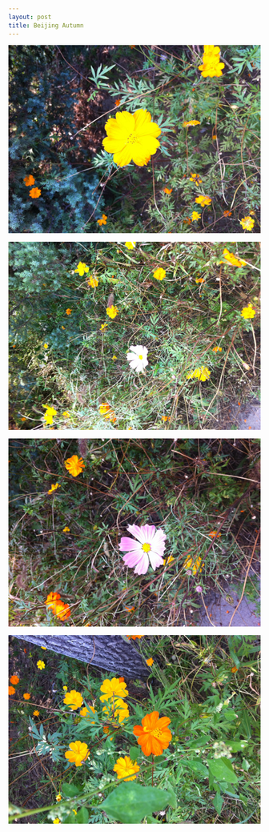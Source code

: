 ```yaml
---
layout: post
title: Beijing Autumn
---
```


![1](/photos/IMG_2045.JPG)

![1](/photos/IMG_2047.JPG)

![1](/photos/IMG_2048.JPG)

![1](/photos/IMG_2049.JPG)
